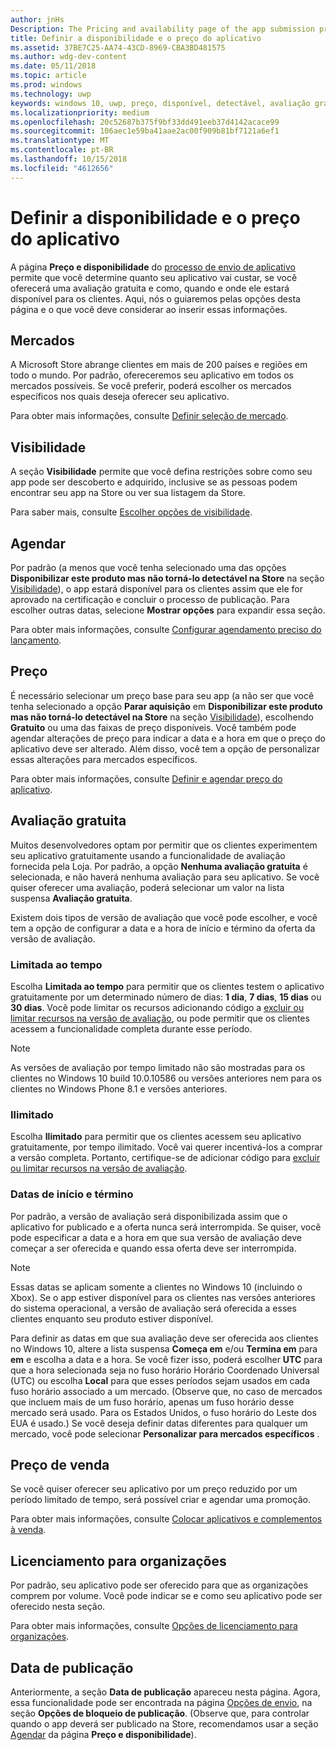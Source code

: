 ```yaml
---
author: jnHs
Description: The Pricing and availability page of the app submission process lets you determine how much your app will cost, whether you'll offer a free trial, and how, when, and where it will be available to customers.
title: Definir a disponibilidade e o preço do aplicativo
ms.assetid: 37BE7C25-AA74-43CD-8969-CBA3BD481575
ms.author: wdg-dev-content
ms.date: 05/11/2018
ms.topic: article
ms.prod: windows
ms.technology: uwp
keywords: windows 10, uwp, preço, disponível, detectável, avaliação gratuita, avaliações, avaliação, apps, data de lançamento
ms.localizationpriority: medium
ms.openlocfilehash: 20c52687b375f9bf33dd491eeb37d4142acace99
ms.sourcegitcommit: 106aec1e59ba41aae2ac00f909b81bf7121a6ef1
ms.translationtype: MT
ms.contentlocale: pt-BR
ms.lasthandoff: 10/15/2018
ms.locfileid: "4612656"
---
```

# <a name="set-app-pricing-and-availability"></a>Definir a disponibilidade e o preço do aplicativo


A página **Preço e disponibilidade** do [processo de envio de aplicativo](app-submissions.md) permite que você determine quanto seu aplicativo vai custar, se você oferecerá uma avaliação gratuita e como, quando e onde ele estará disponível para os clientes. Aqui, nós o guiaremos pelas opções desta página e o que você deve considerar ao inserir essas informações.


## <a name="markets"></a>Mercados

A Microsoft Store abrange clientes em mais de 200 países e regiões em todo o mundo. Por padrão, ofereceremos seu aplicativo em todos os mercados possíveis. Se você preferir, poderá escolher os mercados específicos nos quais deseja oferecer seu aplicativo. 

Para obter mais informações, consulte [Definir seleção de mercado](define-pricing-and-market-selection.md).


## <a name="visibility"></a>Visibilidade

A seção **Visibilidade** permite que você defina restrições sobre como seu app pode ser descoberto e adquirido, inclusive se as pessoas podem encontrar seu app na Store ou ver sua listagem da Store.

Para saber mais, consulte [Escolher opções de visibilidade](choose-visibility-options.md).


## <a name="schedule"></a>Agendar

Por padrão (a menos que você tenha selecionado uma das opções **Disponibilizar este produto mas não torná-lo detectável na Store** na seção [Visibilidade](choose-visibility-options.md#discoverability)), o app estará disponível para os clientes assim que ele for aprovado na certificação e concluir o processo de publicação. Para escolher outras datas, selecione **Mostrar opções** para expandir essa seção. 

Para obter mais informações, consulte [Configurar agendamento preciso do lançamento](configure-precise-release-scheduling.md).


## <a name="pricing"></a>Preço

É necessário selecionar um preço base para seu app (a não ser que você tenha selecionado a opção **Parar aquisição** em **Disponibilizar este produto mas não torná-lo detectável na Store** na seção [Visibilidade](choose-visibility-options.md#discoverability)), escolhendo **Gratuito** ou uma das faixas de preço disponíveis. Você também pode agendar alterações de preço para indicar a data e a hora em que o preço do aplicativo deve ser alterado. Além disso, você tem a opção de personalizar essas alterações para mercados específicos. 

Para obter mais informações, consulte [Definir e agendar preço do aplicativo](set-and-schedule-app-pricing.md).


## <a name="free-trial"></a>Avaliação gratuita

Muitos desenvolvedores optam por permitir que os clientes experimentem seu aplicativo gratuitamente usando a funcionalidade de avaliação fornecida pela Loja. Por padrão, a opção **Nenhuma avaliação gratuita** é selecionada, e não haverá nenhuma avaliação para seu aplicativo. Se você quiser oferecer uma avaliação, poderá selecionar um valor na lista suspensa **Avaliação gratuita**.

Existem dois tipos de versão de avaliação que você pode escolher, e você tem a opção de configurar a data e a hora de início e término da oferta da versão de avaliação.

### <a name="time-limited"></a>Limitada ao tempo

Escolha **Limitada ao tempo** para permitir que os clientes testem o aplicativo gratuitamente por um determinado número de dias: **1 dia**, **7 dias**, **15 dias** ou **30 dias**. Você pode limitar os recursos adicionando código a [excluir ou limitar recursos na versão de avaliação](../monetize/in-app-purchases-and-trials.md), ou pode permitir que os clientes acessem a funcionalidade completa durante esse período. 
> [!NOTE]
> As versões de avaliação por tempo limitado não são mostradas para os clientes no Windows 10 build 10.0.10586 ou versões anteriores nem para os clientes no Windows Phone 8.1 e versões anteriores.

### <a name="unlimited"></a>Ilimitado

Escolha **Ilimitado** para permitir que os clientes acessem seu aplicativo gratuitamente, por tempo ilimitado. Você vai querer incentivá-los a comprar a versão completa. Portanto, certifique-se de adicionar código para [excluir ou limitar recursos na versão de avaliação](../monetize/in-app-purchases-and-trials.md).

### <a name="start-and-end-dates"></a>Datas de início e término

Por padrão, a versão de avaliação será disponibilizada assim que o aplicativo for publicado e a oferta nunca será interrompida. Se quiser, você pode especificar a data e a hora em que sua versão de avaliação deve começar a ser oferecida e quando essa oferta deve ser interrompida. 

>[!NOTE]
> Essas datas se aplicam somente a clientes no Windows 10 (incluindo o Xbox). Se o app estiver disponível para os clientes nas versões anteriores do sistema operacional, a versão de avaliação será oferecida a esses clientes enquanto seu produto estiver disponível. 

Para definir as datas em que sua avaliação deve ser oferecida aos clientes no Windows 10, altere a lista suspensa **Começa em** e/ou **Termina em** para **em** e escolha a data e a hora. Se você fizer isso, poderá escolher **UTC** para que a hora selecionada seja no fuso horário Horário Coordenado Universal (UTC) ou escolha **Local** para que esses períodos sejam usados em cada fuso horário associado a um mercado. (Observe que, no caso de mercados que incluem mais de um fuso horário, apenas um fuso horário desse mercado será usado. Para os Estados Unidos, o fuso horário do Leste dos EUA é usado.) Se você deseja definir datas diferentes para qualquer um mercado, você pode selecionar **Personalizar para mercados específicos** .


## <a name="sale-pricing"></a>Preço de venda

Se você quiser oferecer seu aplicativo por um preço reduzido por um período limitado de tempo, será possível criar e agendar uma promoção.

Para obter mais informações, consulte [Colocar aplicativos e complementos à venda](put-apps-and-add-ons-on-sale.md).


## <a name="organizational-licensing"></a>Licenciamento para organizações

Por padrão, seu aplicativo pode ser oferecido para que as organizações comprem por volume. Você pode indicar se e como seu aplicativo pode ser oferecido nesta seção.

Para obter mais informações, consulte [Opções de licenciamento para organizações](organizational-licensing.md).


## <a name="publish-date"></a>Data de publicação

Anteriormente, a seção **Data de publicação** apareceu nesta página. Agora, essa funcionalidade pode ser encontrada na página [Opções de envio](manage-submission-options.md), na seção **Opções de bloqueio de publicação**. (Observe que, para controlar quando o app deverá ser publicado na Store, recomendamos usar a seção [Agendar](configure-precise-release-scheduling.md) da página **Preço e disponibilidade**).


